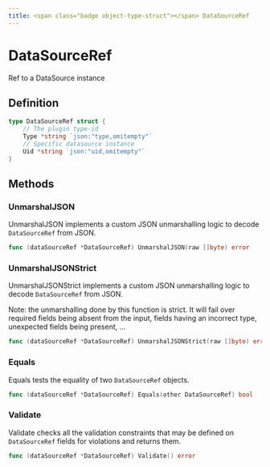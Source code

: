 ```yaml
---
title: <span class="badge object-type-struct"></span> DataSourceRef
---
```

# <span class="badge object-type-struct"></span> DataSourceRef

Ref to a DataSource instance

## Definition

```go
type DataSourceRef struct {
    // The plugin type-id
    Type *string `json:"type,omitempty"`
    // Specific datasource instance
    Uid *string `json:"uid,omitempty"`
}
```
## Methods

### <span class="badge object-method"></span> UnmarshalJSON

UnmarshalJSON implements a custom JSON unmarshalling logic to decode `DataSourceRef` from JSON.

```go
func (dataSourceRef *DataSourceRef) UnmarshalJSON(raw []byte) error
```

### <span class="badge object-method"></span> UnmarshalJSONStrict

UnmarshalJSONStrict implements a custom JSON unmarshalling logic to decode `DataSourceRef` from JSON.

Note: the unmarshalling done by this function is strict. It will fail over required fields being absent from the input, fields having an incorrect type, unexpected fields being present, …

```go
func (dataSourceRef *DataSourceRef) UnmarshalJSONStrict(raw []byte) error
```

### <span class="badge object-method"></span> Equals

Equals tests the equality of two `DataSourceRef` objects.

```go
func (dataSourceRef *DataSourceRef) Equals(other DataSourceRef) bool
```

### <span class="badge object-method"></span> Validate

Validate checks all the validation constraints that may be defined on `DataSourceRef` fields for violations and returns them.

```go
func (dataSourceRef *DataSourceRef) Validate() error
```

